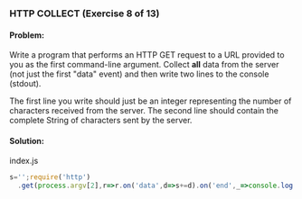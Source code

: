 ### HTTP COLLECT (Exercise 8 of 13)
#### Problem:
Write a program that performs an HTTP GET request to a URL provided to you as the first command-line argument. Collect **all** data from the server (not just the first "data" event) and then write two lines to the console (stdout).

The first line you write should just be an integer representing the number of characters received from the server. The second line should contain the complete String of characters sent by the server.

#### Solution:
index.js
```js
s='';require('http')
  .get(process.argv[2],r=>r.on('data',d=>s+=d).on('end',_=>console.log(s.length+'\n'+s)))
```
